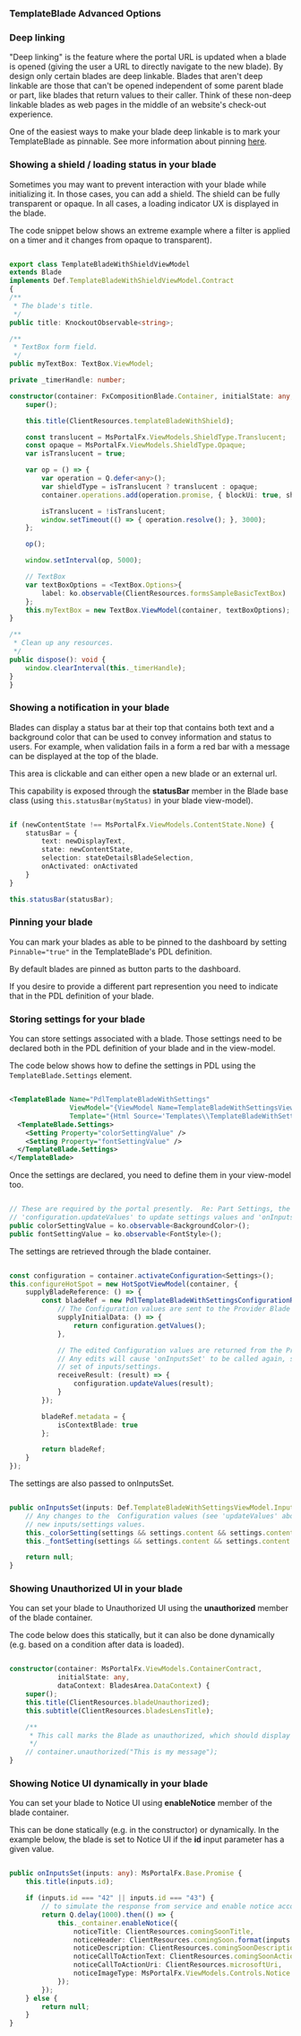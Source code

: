 
<a name="templateblade-advanced-options"></a>
### TemplateBlade Advanced Options

<a name="deep-linking"></a>
### Deep linking

"Deep linking" is the feature where the portal URL is updated when a blade is opened (giving the user a URL to directly navigate to the new blade).
By design only certain blades are deep linkable. Blades that aren't deep linkable are those that can't be opened independent of some parent 
blade or part, like blades that return values to their caller. Think of these non-deep linkable blades as web pages in the middle of an website's
check-out experience.

One of the easiest ways to make your blade deep linkable is to mark your TemplateBlade as pinnable. See more information about pinning [here](#pinning-your-blade).

<a name="showing-a-shield-loading-status-in-your-blade"></a>
### Showing a shield / loading status in your blade

Sometimes you may want to prevent interaction with your blade while initializing it. In those cases, you can add a shield. The shield can be fully transparent or opaque. In all cases, a loading indicator UX is displayed in the blade. 

The code snippet below shows an extreme example where a filter is applied on a timer and it changes from opaque to transparent).

```typescript

export class TemplateBladeWithShieldViewModel
extends Blade
implements Def.TemplateBladeWithShieldViewModel.Contract
{
/**
 * The blade's title.
 */
public title: KnockoutObservable<string>;

/**
 * TextBox form field.
 */
public myTextBox: TextBox.ViewModel;

private _timerHandle: number;

constructor(container: FxCompositionBlade.Container, initialState: any, dataContext: BladesArea.DataContext) {
    super();

    this.title(ClientResources.templateBladeWithShield);

    const translucent = MsPortalFx.ViewModels.ShieldType.Translucent;
    const opaque = MsPortalFx.ViewModels.ShieldType.Opaque;
    var isTranslucent = true;

    var op = () => {
        var operation = Q.defer<any>();
        var shieldType = isTranslucent ? translucent : opaque;
        container.operations.add(operation.promise, { blockUi: true, shieldType: shieldType });

        isTranslucent = !isTranslucent;
        window.setTimeout(() => { operation.resolve(); }, 3000);
    };

    op();

    window.setInterval(op, 5000);

    // TextBox
    var textBoxOptions = <TextBox.Options>{
        label: ko.observable(ClientResources.formsSampleBasicTextBox)
    };
    this.myTextBox = new TextBox.ViewModel(container, textBoxOptions);
}

/**
 * Clean up any resources.
 */
public dispose(): void {
    window.clearInterval(this._timerHandle);
}
}

```

<a name="showing-a-notification-in-your-blade"></a>
### Showing a notification in your blade

Blades can display a status bar at their top that contains both text and a background color that can be used to convey information and status to users. For example, when validation fails in a form a red bar with a message can be displayed at the top of the blade.

This area is clickable and can either open a new blade or an external url.

This capability is exposed through the **statusBar** member in the Blade base class (using `this.statusBar(myStatus)` in your blade view-model).

```typescript

if (newContentState !== MsPortalFx.ViewModels.ContentState.None) {
    statusBar = {
        text: newDisplayText,
        state: newContentState,
        selection: stateDetailsBladeSelection,
        onActivated: onActivated
    }
}

this.statusBar(statusBar);

```

<a name="pinning-your-blade"></a>
<a name="pinning-your-blade"></a>
### Pinning your blade

You can mark your blades as able to be pinned to the dashboard by setting `Pinnable="true"` in the TemplateBlade's PDL definition.

By default blades are pinned as button parts to the dashboard.

If you desire to provide a different part represention you need to indicate that in the PDL definition of your blade.

<a name="storing-settings-for-your-blade"></a>
### Storing settings for your blade

You can store settings associated with a blade. Those settings need to be declared both in the PDL definition of your blade and in the view-model.

The code below shows how to define the settings in PDL using the `TemplateBlade.Settings` element.

```xml

<TemplateBlade Name="PdlTemplateBladeWithSettings"
               ViewModel="{ViewModel Name=TemplateBladeWithSettingsViewModel, Module=./Template/ViewModels/TemplateBladeViewModels}"
               Template="{Html Source='Templates\\TemplateBladeWithSettings.html'}">
  <TemplateBlade.Settings>
    <Setting Property="colorSettingValue" />
    <Setting Property="fontSettingValue" />
  </TemplateBlade.Settings>
</TemplateBlade>

```

Once the settings are declared, you need to define them in your view-model too.

```typescript

// These are required by the portal presently.  Re: Part Settings, the Part below works exclusively in terms of
// 'configuration.updateValues' to update settings values and 'onInputsSet(..., settings)' to receive settings values.
public colorSettingValue = ko.observable<BackgroundColor>();
public fontSettingValue = ko.observable<FontStyle>();

```

The settings are retrieved through the blade container.

```typescript

const configuration = container.activateConfiguration<Settings>();
this.configureHotSpot = new HotSpotViewModel(container, {
    supplyBladeReference: () => {
        const bladeRef = new PdlTemplateBladeWithSettingsConfigurationReference<BladeConfiguration, BladeConfiguration>({
            // The Configuration values are sent to the Provider Blade to be edited by the user.
            supplyInitialData: () => {
                return configuration.getValues();
            },

            // The edited Configuration values are returned from the Provider Blade and updated in this Part.
            // Any edits will cause 'onInputsSet' to be called again, since this is the method where the Part receives a new, consistent
            // set of inputs/settings.
            receiveResult: (result) => {
                configuration.updateValues(result);
            }
        });

        bladeRef.metadata = {
            isContextBlade: true
        };

        return bladeRef;
    }
});

```

The settings are also passed to onInputsSet.

```typescript

public onInputsSet(inputs: Def.TemplateBladeWithSettingsViewModel.InputsContract, settings: Def.TemplateBladeWithSettingsViewModel.SettingsContract): MsPortalFx.Base.Promise {
    // Any changes to the  Configuration values (see 'updateValues' above) will cause 'onInputsSet' to be called with the
    // new inputs/settings values.
    this._colorSetting(settings && settings.content && settings.content.colorSettingValue || BackgroundColor.Default);
    this._fontSetting(settings && settings.content && settings.content.fontSettingValue || FontStyle.Default);

    return null;
}

```

<a name="showing-unauthorized-ui-in-your-blade"></a>
### Showing Unauthorized UI in your blade

You can set your blade to Unauthorized UI using the **unauthorized** member of the blade container.

The code below does this statically, but it can also be done dynamically (e.g. based on a condition after data is loaded).

```typescript

constructor(container: MsPortalFx.ViewModels.ContainerContract,
            initialState: any,
            dataContext: BladesArea.DataContext) {
    super();
    this.title(ClientResources.bladeUnauthorized);
    this.subtitle(ClientResources.bladesLensTitle);

    /**
     * This call marks the Blade as unauthorized, which should display a specialized UI.
     */
    // container.unauthorized("This is my message");
}

```

<a name="showing-notice-ui-dynamically-in-your-blade"></a>
### Showing Notice UI dynamically in your blade

You can set your blade to Notice UI using **enableNotice** member of the blade container.

This can be done statically (e.g. in the constructor) or dynamically. In the example below, the blade is set to Notice UI if the **id** input parameter has a given value.

```typescript

public onInputsSet(inputs: any): MsPortalFx.Base.Promise {
    this.title(inputs.id);

    if (inputs.id === "42" || inputs.id === "43") {
        // to simulate the response from service and enable notice accordingly.
        return Q.delay(1000).then(() => {
            this._container.enableNotice({
                noticeTitle: ClientResources.comingSoonTitle,
                noticeHeader: ClientResources.comingSoon.format(inputs.id),
                noticeDescription: ClientResources.comingSoonDescription,
                noticeCallToActionText: ClientResources.comingSoonAction,
                noticeCallToActionUri: ClientResources.microsoftUri,
                noticeImageType: MsPortalFx.ViewModels.Controls.Notice.ImageType.ComingSoon
            });
        });
    } else {
        return null;
    }
}

```